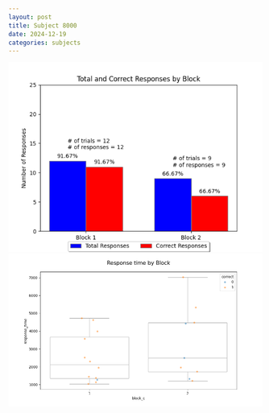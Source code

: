 ```yaml
---
layout: post
title: Subject 8000
date: 2024-12-19
categories: subjects
---
```


![](data/8000/run-23/8000_ATS_responses.png)
![](data/8000/run-23/8000_ATS_rt.png)

